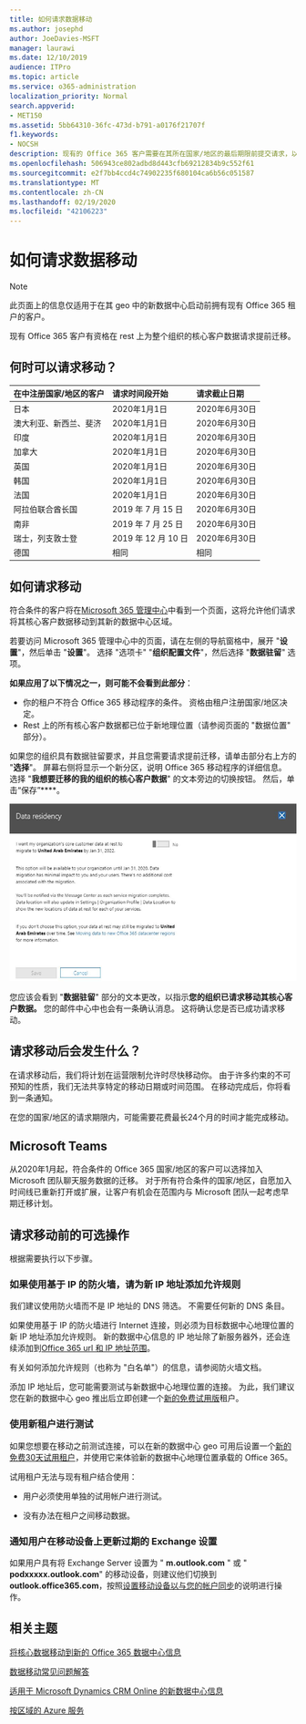 ```yaml
---
title: 如何请求数据移动
ms.author: josephd
author: JoeDavies-MSFT
manager: laurawi
ms.date: 12/10/2019
audience: ITPro
ms.topic: article
ms.service: o365-administration
localization_priority: Normal
search.appverid:
- MET150
ms.assetid: 5bb64310-36fc-473d-b791-a0176f21707f
f1.keywords:
- NOCSH
description: 现有的 Office 365 客户需要在其所在国家/地区的最后期限前提交请求，以便将参与 Office 365 服务的客户数据移到其新地理位置。
ms.openlocfilehash: 506943ce802adbd8d443cfb69212834b9c552f61
ms.sourcegitcommit: e2f7bb4ccd4c74902235f680104ca6b56c051587
ms.translationtype: MT
ms.contentlocale: zh-CN
ms.lasthandoff: 02/19/2020
ms.locfileid: "42106223"
---
```

# <a name="how-to-request-your-data-move"></a>如何请求数据移动

> [!NOTE]
> 此页面上的信息仅适用于在其 geo 中的新数据中心启动前拥有现有 Office 365 租户的客户。 
  
现有 Office 365 客户有资格在 rest 上为整个组织的核心客户数据请求提前迁移。  
  
## <a name="when-can-i-request-a-move"></a>何时可以请求移动？

|**在中注册国家/地区的客户**|**请求时间段开始**|**请求截止日期**|
|:-----|:-----|:-----|
|日本  <br/> |2020年1月1日  <br/> |2020年6月30日  <br/> |
|澳大利亚、新西兰、斐济  <br/> |2020年1月1日  <br/> |2020年6月30日  <br/> |
|印度  <br/> |2020年1月1日  <br/> |2020年6月30日  <br/> |
|加拿大  <br/> |2020年1月1日  <br/> |2020年6月30日  <br/> |
|英国  <br/> |2020年1月1日  <br/> |2020年6月30日  <br/> |
|韩国  <br/> |2020年1月1日  <br/> |2020年6月30日  <br/> |
|法国  <br/> |2020年1月1日  <br/> |2020年6月30日  <br/> |
|阿拉伯联合酋长国  <br/> |2019 年 7 月 15 日  <br/> |2020年6月30日  <br/> |
|南非  <br/> |2019 年 7 月 25 日  <br/> |2020年6月30日  <br/> |
|瑞士，列支敦士登  <br/> |2019 年 12 月 10 日  <br/> |2020年6月30日  <br/> |
|德国  <br/> |相同  <br/> |相同  <br/> |
   
## <a name="how-to-request-a-move"></a>如何请求移动

符合条件的客户将在[Microsoft 365 管理中心](https://aka.ms/365admin)中看到一个页面，这将允许他们请求将其核心客户数据移动到其新的数据中心区域。  
  
若要访问 Microsoft 365 管理中心中的页面，请在左侧的导航窗格中，展开 "**设置**"，然后单击 "**设置**"。
选择 "选项卡" "**组织配置文件**"，然后选择 "**数据驻留**" 选项。
  
**如果应用了以下情况之一，则可能不会看到此部分**：
- 你的租户不符合 Office 365 移动程序的条件。  资格由租户注册国家/地区决定。
- Rest 上的所有核心客户数据都已位于新地理位置（请参阅页面的 "数据位置" 部分）。 
  
如果您的组织具有数据驻留要求，并且您需要请求提前迁移，请单击部分右上方的 "**选择**"。 屏幕右侧将显示一个新分区，说明 Office 365 移动程序的详细信息。 选择 "**我想要迁移的我的组织的核心客户数据**" 的文本旁边的切换按钮。 然后，单击“保存”****。
  
![数据中心选择操作屏幕](media/dataresidencyflyoutae.jpg)
  
您应该会看到 "**数据驻留**" 部分的文本更改，以指示**您的组织已请求移动其核心客户数据。** 您的邮件中心中也会有一条确认消息。 这将确认您是否已成功请求移动。 


  
## <a name="what-happens-after-requesting-a-move"></a>请求移动后会发生什么？

在请求移动后，我们将计划在运营限制允许时尽快移动你。 由于许多约束的不可预知的性质，我们无法共享特定的移动日期或时间范围。 在移动完成后，你将看到一条通知。
  
在您的国家/地区的请求期限内，可能需要花费最长24个月的时间才能完成移动。
  
## <a name="microsoft-teams"></a>Microsoft Teams

从2020年1月起，符合条件的 Office 365 国家/地区的客户可以选择加入 Microsoft 团队聊天服务数据的迁移。  对于所有符合条件的国家/地区，自愿加入时间线已重新打开或扩展，让客户有机会在范围内与 Microsoft 团队一起考虑早期迁移计划。   

## <a name="optional-actions-before-you-request-a-move"></a>请求移动前的可选操作

根据需要执行以下步骤。
  
### <a name="if-you-use-an-ip-based-firewall-add-allow-rules-for-the-new-ip-addresses"></a>如果使用基于 IP 的防火墙，请为新 IP 地址添加允许规则

我们建议使用防火墙而不是 IP 地址的 DNS 筛选。 不需要任何新的 DNS 条目。
  
如果使用基于 IP 的防火墙进行 Internet 连接，则必须为目标数据中心地理位置的新 IP 地址添加允许规则。 新的数据中心信息的 IP 地址除了新服务器外，还会连续添加到[Office 365 url 和 IP 地址范围](https://go.microsoft.com/fwlink/p/?LinkId=229631)。
  
有关如何添加允许规则（也称为 "白名单"）的信息，请参阅防火墙文档。
  
添加 IP 地址后，您可能需要测试与新数据中心地理位置的连接。 为此，我们建议您在新的数据中心 geo 推出后立即创建一个[新的免费试用版](https://go.microsoft.com/fwlink/?LinkId=522463)租户。 
  
### <a name="test-using-a-new-tenant"></a>使用新租户进行测试

如果您想要在移动之前测试连接，可以在新的数据中心 geo 可用后设置一个[新的免费30天试用租户](https://go.microsoft.com/fwlink/?LinkId=522463)，并使用它来体验新的数据中心地理位置承载的 Office 365。 
  
试用租户无法与现有租户结合使用：
  
- 用户必须使用单独的试用帐户进行测试。
    
- 没有办法在租户之间移动数据。
    
### <a name="notify-users-to-update-out-of-date-exchange-settings-on-mobile-devices"></a>通知用户在移动设备上更新过期的 Exchange 设置

如果用户具有将 Exchange Server 设置为 " **m.outlook.com** " 或 " **podxxxxx.outlook.com**" 的移动设备，则建议他们切换到**outlook.office365.com**，按照[设置移动设备以与您的帐户同步](https://support.office.com/article/c9139caf-01ab-41a0-827c-3c06ee569ed3)的说明进行操作。

## <a name="related-topics"></a>相关主题

[将核心数据移动到新的 Office 365 数据中心信息](moving-data-to-new-datacenter-geos.md)

[数据移动常见问题解答](data-move-faq.md)

[适用于 Microsoft Dynamics CRM Online 的新数据中心信息](https://go.microsoft.com/fwlink/p/?Linkid=615924)
  
[按区域的 Azure 服务](https://azure.microsoft.com/regions/)
  

